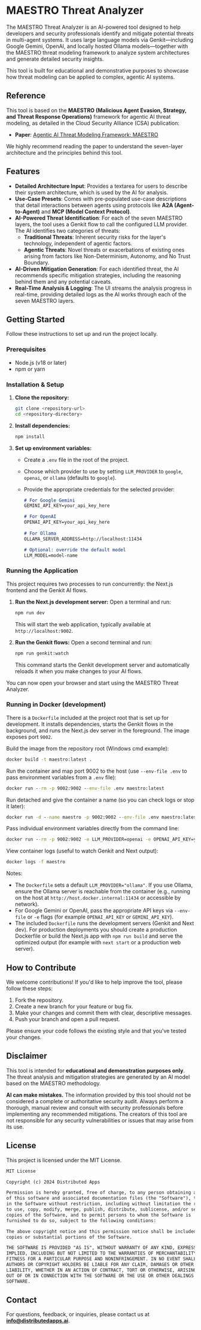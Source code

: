 # MAESTRO Threat Analyzer

The MAESTRO Threat Analyzer is an AI-powered tool designed to help developers and security professionals identify and mitigate potential threats in multi-agent systems. It uses large language models via Genkit—including Google Gemini, OpenAI, and locally hosted Ollama models—together with the MAESTRO threat modeling framework to analyze system architectures and generate detailed security insights.

This tool is built for educational and demonstrative purposes to showcase how threat modeling can be applied to complex, agentic AI systems.

## Reference

This tool is based on the **MAESTRO (Malicious Agent Evasion, Strategy, and Threat Response Operations)** framework for agentic AI threat modeling, as detailed in the Cloud Security Alliance (CSA) publication:

- **Paper**: [Agentic AI Threat Modeling Framework: MAESTRO](https://cloudsecurityalliance.org/blog/2025/02/06/agentic-ai-threat-modeling-framework-maestro)

We highly recommend reading the paper to understand the seven-layer architecture and the principles behind this tool.

## Features

- **Detailed Architecture Input**: Provides a textarea for users to describe their system architecture, which is used by the AI for analysis.
- **Use-Case Presets**: Comes with pre-populated use-case descriptions that detail interactions between agents using protocols like **A2A (Agent-to-Agent)** and **MCP (Model Context Protocol)**.
- **AI-Powered Threat Identification**: For each of the seven MAESTRO layers, the tool uses a Genkit flow to call the configured LLM provider. The AI identifies two categories of threats:
  - **Traditional Threats**: Inherent security risks for the layer's technology, independent of agentic factors.
  - **Agentic Threats**: Novel threats or exacerbations of existing ones arising from factors like Non-Determinism, Autonomy, and No Trust Boundary.
- **AI-Driven Mitigation Generation**: For each identified threat, the AI recommends specific mitigation strategies, including the reasoning behind them and any potential caveats.
- **Real-Time Analysis & Logging**: The UI streams the analysis progress in real-time, providing detailed logs as the AI works through each of the seven MAESTRO layers.

## Getting Started

Follow these instructions to set up and run the project locally.

### Prerequisites

- Node.js (v18 or later)
- npm or yarn

### Installation & Setup

1. **Clone the repository:**

   ```bash
   git clone <repository-url>
   cd <repository-directory>
   ```

2. **Install dependencies:**

   ```bash
   npm install
   ```

3. **Set up environment variables:**
   - Create a `.env` file in the root of the project.
   - Choose which provider to use by setting `LLM_PROVIDER` to `google`, `openai`, or `ollama` (defaults to `google`).
   - Provide the appropriate credentials for the selected provider:

     ```markdown
     # For Google Gemini
     GEMINI_API_KEY=your_api_key_here

     # For OpenAI
     OPENAI_API_KEY=your_api_key_here
        
     # For Ollama
     OLLAMA_SERVER_ADDRESS=http://localhost:11434

     # Optional: override the default model
     LLM_MODEL=model-name
     ```

### Running the Application

This project requires two processes to run concurrently: the Next.js frontend and the Genkit AI flows.

1. **Run the Next.js development server:**
   Open a terminal and run:

   ```bash
   npm run dev
   ```

   This will start the web application, typically available at `http://localhost:9002`.

2. **Run the Genkit flows:**
   Open a second terminal and run:

   ```bash
   npm run genkit:watch
   ```

   This command starts the Genkit development server and automatically reloads it when you make changes to your AI flows.

You can now open your browser and start using the MAESTRO Threat Analyzer.

### Running in Docker (development)

There is a `Dockerfile` included at the project root that is set up for development. It installs dependencies, starts the Genkit flows in the background, and runs the Next.js dev server in the foreground. The image exposes port `9002`.

Build the image from the repository root (Windows cmd example):

```bat
docker build -t maestro:latest .
```

Run the container and map port 9002 to the host (use `--env-file .env` to pass environment variables from a `.env` file):

```bat
docker run --rm -p 9002:9002 --env-file .env maestro:latest
```

Run detached and give the container a name (so you can check logs or stop it later):

```bat
docker run -d --name maestro -p 9002:9002 --env-file .env maestro:latest
```

Pass individual environment variables directly from the command line:

```bat
docker run --rm -p 9002:9002 -e LLM_PROVIDER=openai -e OPENAI_API_KEY=your_api_key maestro:latest
```

View container logs (useful to watch Genkit and Next output):

```bat
docker logs -f maestro
```

Notes:

- The `Dockerfile` sets a default `LLM_PROVIDER="ollama"`. If you use Ollama, ensure the Ollama server is reachable from the container (e.g., running on the host at `http://host.docker.internal:11434` or accessible by network).
- For Google Gemini or OpenAI, pass the appropriate API keys via `--env-file` or `-e` flags (for example `OPENAI_API_KEY` or `GEMINI_API_KEY`).
- The included `Dockerfile` runs the development servers (Genkit and Next dev). For production deployments you should create a production Dockerfile or build the Next.js app with `npm run build` and serve the optimized output (for example with `next start` or a production web server).

## How to Contribute

We welcome contributions! If you'd like to help improve the tool, please follow these steps:

1. Fork the repository.
2. Create a new branch for your feature or bug fix.
3. Make your changes and commit them with clear, descriptive messages.
4. Push your branch and open a pull request.

Please ensure your code follows the existing style and that you've tested your changes.

## Disclaimer

This tool is intended for **educational and demonstration purposes only**. The threat analysis and mitigation strategies are generated by an AI model based on the MAESTRO methodology.

**AI can make mistakes.** The information provided by this tool should not be considered a complete or authoritative security audit. Always perform a thorough, manual review and consult with security professionals before implementing any recommended mitigations. The creators of this tool are not responsible for any security vulnerabilities or issues that may arise from its use.

## License

This project is licensed under the MIT License.

```txt
MIT License

Copyright (c) 2024 Distributed Apps

Permission is hereby granted, free of charge, to any person obtaining a copy
of this software and associated documentation files (the "Software"), to deal
in the Software without restriction, including without limitation the rights
to use, copy, modify, merge, publish, distribute, sublicense, and/or sell
copies of the Software, and to permit persons to whom the Software is
furnished to do so, subject to the following conditions:

The above copyright notice and this permission notice shall be included in all
copies or substantial portions of the Software.

THE SOFTWARE IS PROVIDED "AS IS", WITHOUT WARRANTY OF ANY KIND, EXPRESS OR
IMPLIED, INCLUDING BUT NOT LIMITED TO THE WARRANTIES OF MERCHANTABILITY,
FITNESS FOR A PARTICULAR PURPOSE AND NONINFRINGEMENT. IN NO EVENT SHALL THE
AUTHORS OR COPYRIGHT HOLDERS BE LIABLE FOR ANY CLAIM, DAMAGES OR OTHER
LIABILITY, WHETHER IN AN ACTION OF CONTRACT, TORT OR OTHERWISE, ARISING FROM,
OUT OF OR IN CONNECTION WITH THE SOFTWARE OR THE USE OR OTHER DEALINGS IN THE
SOFTWARE.
```

## Contact

For questions, feedback, or inquiries, please contact us at **[info@distributedapps.ai](mailto:info@distributedapps.ai)**.

